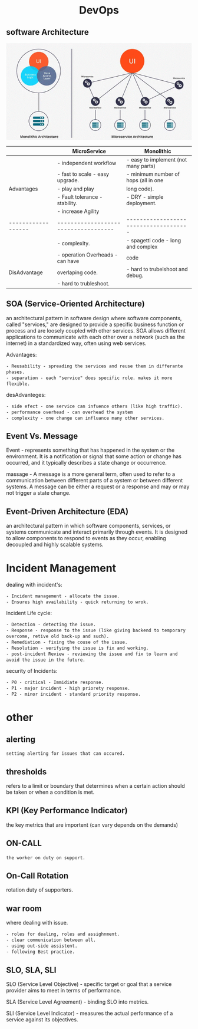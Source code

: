 <div align="center">

# **DevOps**

</div>


## software Architecture

![Monolithic&Microservices](monolith&Microservices.gif)


|                  |              MicroService          |              Monolithic           |
|------------------|------------------------------------|-------------------------------------|
|                  | - independent workflow             | - easy to implement (not many parts)|
|                  | - fast to scale - easy upgrade.    | - minimum number of hops (all in one|         
|    Advantages    | - play and play                    |   long code).                       |
|                  | - Fault tolerance - stability.     | - DRY - simple deployment.          |
|                  | - increase Agility                 |                                     | 
|------------------|------------------------------------|-------------------------------------|
|                  | - complexity.                      | - spagetti code - long and complex  |
|                  | - operation Overheads - can have   |   code                              |
|  DisAdvantage    |   overlaping code.                 | - hard to trubelshoot and debug.    |
|                  | - hard to trubleshoot.             |                                     |  


## SOA (Service-Oriented Architecture) 

an architectural pattern in software design where software components, called "services," are designed to provide a specific business function or process and are loosely coupled with other services. SOA allows different applications to communicate with each other over a network (such as the internet) in a standardized way, often using web services.

  Advantages:

    - Reusability - spreading the services and reuse them in differante phases.
    - separation - each "service" does specific role. makes it more flexible.

  desAdvanteges:

    - side efect - one service can infuence others (like high traffic).
    - performance overhead - can overhead the system
    - complexity - one change can influance many other services.


## Event Vs. Message

  Event - represents something that has happened in the system or the environment. It is a notification or signal that some action or change has occurred, and it typically describes a state change or occurrence.

  massage -  A message is a more general term, often used to refer to a communication between different parts of a system or between different systems. A message can be either a request or a response and may or may not trigger a state change.


## Event-Driven Architecture (EDA)

   an architectural pattern in which software components, services, or systems communicate and interact primarily through events. It is designed to allow components to respond to events as they occur, enabling decoupled and highly scalable systems.




# Incident Management

  dealing with incident's:

    - Incident management - allocate the issue.
    - Ensures high availability - quick returning to wrok.

  Incident Life cycle:

    - Detection - detecting the issue.
    - Response - response to the issue (like giving backend to temporary overcome, retive old back-up and such).
    - Remediation - fixing the couse of the issue.
    - Resolution - verifying the issue is fix and working.
    - post-incident Review - reviewing the issue and fix to learn and avoid the issue in the future.

  security of Incidents:

    - P0 - critical - Immidiate response.
    - P1 - major incident - high priorety response.
    - P2 - minor incident - standard priority response.

# other

## alerting 

    setting alerting for issues that can occured.

## thresholds 

  refers to a limit or boundary that determines when a certain action should be taken or when a condition is met.

## KPI (Key Performance Indicator)

  the key metrics that are importent (can vary depends on the demands)

## ON-CALL 

    the worker on duty on support.

## On-Call Rotation

  rotation duty of supporters.

## war room

  where dealing with issue.

    - roles for dealing, roles and assighnment.
    - clear communication between all.
    - using out-side assistent.
    - following Best practice.

## SLO, SLA, SLI

  SLO (Service Level Objective) - specific target or goal that a service provider aims to meet in terms of performance.
  
  SLA (Service Level Agreement) - binding SLO into metrics.
  
  SLI (Service Level Indicator) - measures the actual performance of a service against its objectives. 

  
